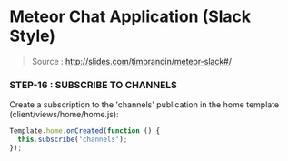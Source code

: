 # Meteor Chat Application (Slack Style)

> Source : http://slides.com/timbrandin/meteor-slack#/

### STEP-16 : SUBSCRIBE TO CHANNELS

Create a subscription to the 'channels' publication in the home template (client/views/home/home.js):
```javascript
Template.home.onCreated(function () {
  this.subscribe('channels');
});